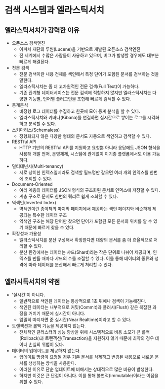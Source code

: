 # 검색 시스템과 엘라스틱서치

## 엘라스틱서치가 강력한 이유

- 오픈소스 검색엔진
    - 아파치 재단의 루씬(Lucene)을 기반으로 개발된 오픈소스 검색엔진
    - 전 세계에서 수많은 사람들이 사용하고 있으며, 버그가 발생할 경우에도 대부분 빠르게 해결된다.
- 전문 검색
    -  전문 검색이란 내용 전체를 색인해서 특정 단어가 포함된 문서를 검색하는 것을 말한다.
    - 엘라스틱서치는 좀 더 고차원적인 전문 검색(Full Text)이 가능하다.
    - 기존 관계형 데이터베이스는 전문 검색에 적합하지 않지만 엘라스틱서치는 다양한 기능별, 언어별 플러그인을 조합해 빠르게 검색할 수 있다.
- 통계분석
    - 비정형 로그 데이터를 수집하고 한곳에 모아 통계 분석을 할 수 있다.
    - 엘라스틱서치와 키바나(Kibana)를 연결하면 실시간으로 쌓이는 로그를 시각화하고 분석할 수 있다.
- 스키마리스(Schemaless)
    - 정형화되지 않은 다양한 형태의 문서도 자동으로 색인하고 검색할 수 있다.
- RESTful API
    - HTTP 기반의 RESTful API를 지원하고 요청뿐 아니라 응답에도 JSON 형식을 사용해 개발 언어, 운영체제, 시스템에 관계없이 이기종 플랫폼에서도 이용 가능하다.
- 멀티테넌시(Multi-tenancy)
    - 서로 상이한 인덱스일지라도 검색할 필드명만 같으면 여러 개의 인덱스를 한번에 조회할 수 있다.
- Document-Oriented
    - 여러 계층의 데이터를 JSON 형식의 구조화된 문서로 인덱스에 저장할 수 있다.
    - 계층 구조로 문서도 한번의 쿼리로 쉽게 조회할 수 있다.
- 역색인(Inverted Index)
    - 역색인이란 종이책의 마지막 페이지에서 제공하는 색인 페이지와 비슷하게 제공되는 특수한 데이터 구조
    - 역색인 구조는 해당 단어만 찾으면 단어가 포함된 모든 문서의 위치를 알 수 있기 때문에 빠르게 찾을 수 있다.
- 확장성과 가용성
    - 엘라스틱서치를 분산 구성해서 확장한다면 대량의 문서를 좀 더 효율적으로 처리할 수 있다.
    - 분산 환경에서는 데이터는 샤드(Shard)라는 작은 단위로 나뉘어 제공되며, 인덱스를 만들 때마다 샤드의 수를 조절할 수 있다. 이를 통해 데이터의 종류와 성격에 따라 데이터를 분산해서 빠르게 처리할 수 있다.

## 엘라시특서치의 약점
- '실시간'이 아니다.
    - 일반적으로 색인된 데이터는 통상적으로 1초 뒤에나 검색이 가능해진다.
    - 색인된 데이터는 내부적으로 커밋(Commit)과 플러시(Flush) 같은 복잡한 과정을 거치기 때문에 실시간이 아니다. 
    - 엄밀히 따지자면 준 실시간(Near Realtime)이라고 할 수 있다.
- 트랜잭션과 롤백 기능을 제공하지 않는다.
    - 전체적인 클러스터의 성능 향상을 위해 시스템적으로 비용 소모가 큰 롤백(Rollback)과 트랜잭션(Transaction)을 지원하지 않기 때문에 최악의 경우 데이터 손실의 위험이 있다.
- 데이터의 업데이트를 제공하지 않는다.
    - 업데이트 명령이 요청될 경우 기존 문서를 삭제하고 변경된 내용으로 새로운 문서를 생성하는 방식을 사용한다.
    - 이러한 이유로 단순 업데이트에 비해서는 상대적으로 많은 비용이 발생한다.
    - 하지만 이것은 큰 단점이 아니다. 이를 통해 불변적(Immutable)이라는 이점을 취할 수 있다.